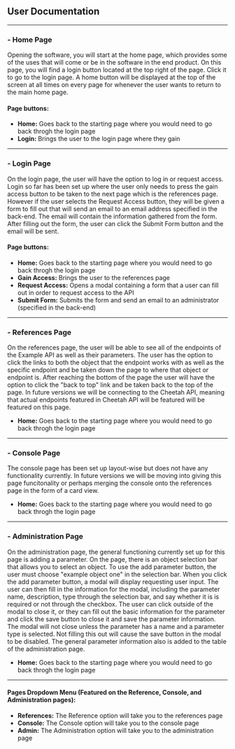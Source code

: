 ## User Documentation
---
### - Home Page

Opening the software, you will start at the home page, which provides some of the uses that will come or be in the software in the end product. On this page, you will find a login button located at the top right of the page. Click it to go to the login page. A home button will be displayed at the top of the screen at all times on every page for whenever the user wants to return to the main home page. 

#### Page buttons:
- <b>Home:</b> Goes back to the starting page where you would need to go back throgh the login page
- <b>Login:</b> Brings the user to the login page where they gain 

---
### - Login Page

On the login page, the user will have the option to log in or request access. Login so far has been set up where the user only needs to press the gain access button to be taken to the next page which is the references page. However if the user selects the Request Access button, they will be given a form to fill out that will send an email to an email address specified in the back-end. The email will contain the information gathered from the form. After filling out the form, the user can click the Submit Form button and the email will be sent.

#### Page buttons:
- <b>Home:</b> Goes back to the starting page where you would need to go back throgh the login page
- <b>Gain Access:</b> Brings the user to the references page
- <b>Request Access:</b> Opens a modal containing a form that a user can fill out in order to request access to the API
- <b>Submit Form:</b> Submits the form and send an email to an administrator (specified in the back-end)

---
### - References Page

On the references page, the user will be able to see all of the endpoints of the Example API as well as their parameters. The user has the option to click the links to both the object that the endpoint works with as well as the specific endpoint and be taken down the page to where that object or endpoint is. After reaching the bottom of the page the user will have the option to click the "back to top" link and be taken back to the top of the page. In future versions we will be connecting to the Cheetah API, meaning that actual endpoints featured in Cheetah API will be featured will be featured on this page.

- <b>Home:</b> Goes back to the starting page where you would need to go back throgh the login page

---
### - Console Page

The console page has been set up layout-wise but does not have any functionality currently. In future versions we will be moving into giving this page funcitonality or perhaps merging the console onto the references page in the form of a card view.

- <b>Home:</b> Goes back to the starting page where you would need to go back throgh the login page

---
### - Administration Page 

On the administration page, the general functioning currently set up for this page is adding a parameter. On the page, there is an object selection bar that allows you to select an object. To use the add parameter button, the user must choose "example object one" in the selection bar. When you click the add parameter button, a modal will display requesting user input. The user can then fill in the information for the modal, including the parameter name, description, type through the selection bar, and say whether it is is required or not through the checkbox. The user can click outside of the modal to close it, or they can fill out the basic information for the parameter and click the save button to close it and save the parameter information. The modal will not close unless the parameter has a name and a parameter type is selected. Not filling this out will cause the save button in the modal to be disabled. The general parameter information also is added to the table of the administration page.

- <b>Home:</b> Goes back to the starting page where you would need to go back throgh the login page

---
#### Pages Dropdown Menu (Featured on the Reference, Console, and Administration pages):
- <b>References:</b> The Reference option will take you to the references page
- <b>Console:</b> The Console option will take you to the console page
- <b>Admin:</b> The Administration option will take you to the administration page
